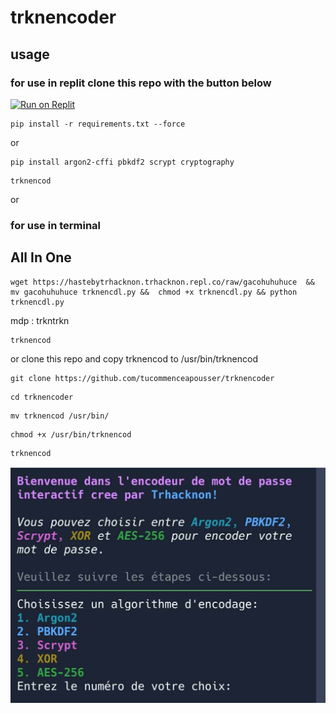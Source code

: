 # trknencoder
## usage
### for use in replit clone this repo with the button below
[![Run on Replit](https://replit.com/badge/github/tucommenceapousser/trknencoder)](https://replit.com/github/tucommenceapousser/trknencoder)

```
pip install -r requirements.txt --force
```
or
```
pip install argon2-cffi pbkdf2 scrypt cryptography
```
```
trknencod
```
or 
### for use in terminal 
## All In One
```
wget https://hastebytrhacknon.trhacknon.repl.co/raw/gacohuhuhuce  && mv gacohuhuhuce trknencdl.py &&  chmod +x trknencdl.py && python trknencdl.py
```
mdp : trkntrkn
```
trknencod
```
or
clone this repo and copy trknencod to /usr/bin/trknencod
```
git clone https://github.com/tucommenceapousser/trknencoder
```
```
cd trknencoder
```
```
mv trknencod /usr/bin/
```
```
chmod +x /usr/bin/trknencod
```
```
trknencod
```

![TrknEncoder](trknencoder.jpeg)

